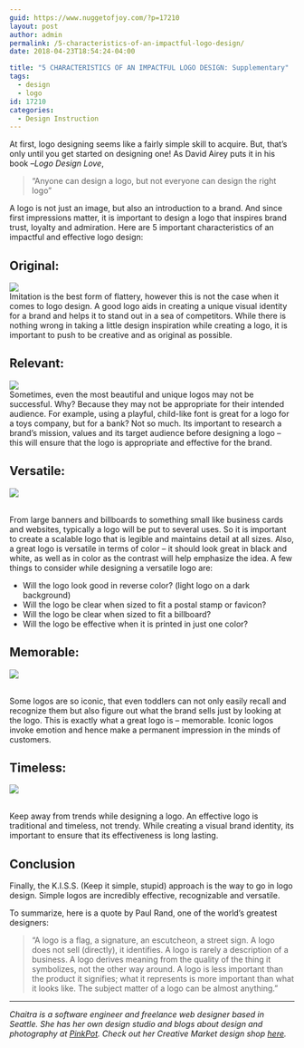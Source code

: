 ```yaml
---
guid: https://www.nuggetofjoy.com/?p=17210
layout: post
author: admin
permalink: /5-characteristics-of-an-impactful-logo-design/
date: 2018-04-23T18:54:24-04:00

title: "5 CHARACTERISTICS OF AN IMPACTFUL LOGO DESIGN: Supplementary"
tags:
  - design
  - logo
id: 17210
categories:
  - Design Instruction
---
```


At first, logo designing seems like a fairly simple skill to acquire. But, that’s only until you get started on designing one! As David Airey puts it in his book –*Logo Design Love*,

> “Anyone can design a logo, but not everyone can design the right logo”

A logo is not just an image, but also an introduction to a brand. And since first impressions matter, it is important to design a logo that inspires brand trust, loyalty and admiration. Here are 5 important characteristics of an impactful and effective logo design:

## Original:

![](https://image-control-storage.s3.amazonaws.com/2018/04/19135212/original1.jpg)
[](https://d3ui957tjb5bqd.cloudfront.net/uploads/2015/09/original.jpg)  
Imitation is the best form of flattery, however this is not the case when it comes to logo design. A good logo aids in creating a unique visual identity for a brand and helps it to stand out in a sea of competitors. While there is nothing wrong in taking a little design inspiration while creating a logo, it is important to push to be creative and as original as possible.

## Relevant:

![](https://image-control-storage.s3.amazonaws.com/2018/04/19135227/relevant1.jpg)
[](https://d3ui957tjb5bqd.cloudfront.net/uploads/2015/09/relevant.jpg)  
Sometimes, even the most beautiful and unique logos may not be successful. Why? Because they may not be appropriate for their intended audience. For example, using a playful, child-like font is great for a logo for a toys company, but for a bank? Not so much. Its important to research a brand’s mission, values and its target audience before designing a logo – this will ensure that the logo is appropriate and effective for the brand.

## Versatile:

![](https://image-control-storage.s3.amazonaws.com/2018/04/19135311/versatile1.jpg)

[](https://d3ui957tjb5bqd.cloudfront.net/uploads/2015/09/versatile.jpg)  
From large banners and billboards to something small like business cards and websites, typically a logo will be put to several uses. So it is important to create a scalable logo that is legible and maintains detail at all sizes. Also, a great logo is versatile in terms of color – it should look great in black and white, as well as in color as the contrast will help emphasize the idea. A few things to consider while designing a versatile logo are:

- Will the logo look good in reverse color? (light logo on a dark background)
- Will the logo be clear when sized to fit a postal stamp or favicon?
- Will the logo be clear when sized to fit a billboard?
- Will the logo be effective when it is printed in just one color?

## Memorable:

![](https://image-control-storage.s3.amazonaws.com/2018/04/19135329/memorable1.jpg)

[](https://d3ui957tjb5bqd.cloudfront.net/uploads/2015/09/memorable.jpg)  
Some logos are so iconic, that even toddlers can not only easily recall and recognize them but also figure out what the brand sells just by looking at the logo. This is exactly what a great logo is – memorable. Iconic logos invoke emotion and hence make a permanent impression in the minds of customers.

## Timeless:

![](https://image-control-storage.s3.amazonaws.com/2018/04/19135349/timeless1.jpg)

[](https://d3ui957tjb5bqd.cloudfront.net/uploads/2015/09/timeless.jpg)  
Keep away from trends while designing a logo. An effective logo is traditional and timeless, not trendy. While creating a visual brand identity, its important to ensure that its effectiveness is long lasting.

## Conclusion

Finally, the K.I.S.S. (Keep it simple, stupid) approach is the way to go in logo design. Simple logos are incredibly effective, recognizable and versatile.

To summarize, here is a quote by Paul Rand, one of the world’s greatest designers:

> “A logo is a flag, a signature, an escutcheon, a street sign. A logo does not sell (directly), it identifies. A logo is rarely a description of a business. A logo derives meaning from the quality of the thing it symbolizes, not the other way around. A logo is less important than the product it signifies; what it represents is more important than what it looks like. The subject matter of a logo can be almost anything.”

---

*Chaitra is a software engineer and freelance web designer based in Seattle. She has her own design studio and blogs about design and photography at [PinkPot](https://www.itspinkpot.com/). Check out her Creative Market design shop [here](https://creativemarket.com/pinkpotxo).*
